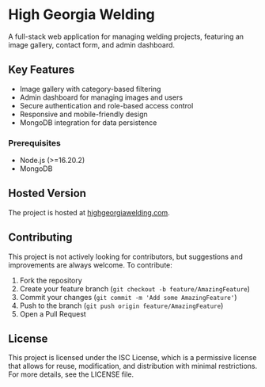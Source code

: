 # High Georgia Welding

A full-stack web application for managing welding projects, featuring an image gallery, contact form, and admin dashboard.

## Key Features

- Image gallery with category-based filtering
- Admin dashboard for managing images and users
- Secure authentication and role-based access control
- Responsive and mobile-friendly design
- MongoDB integration for data persistence

### Prerequisites

- Node.js (>=16.20.2)
- MongoDB

## Hosted Version

The project is hosted at [highgeorgiawelding.com](http://highgeorgiawelding.com).

## Contributing

This project is not actively looking for contributors, but suggestions and improvements are always welcome. To contribute:

1. Fork the repository
2. Create your feature branch (`git checkout -b feature/AmazingFeature`)
3. Commit your changes (`git commit -m 'Add some AmazingFeature'`)
4. Push to the branch (`git push origin feature/AmazingFeature`)
5. Open a Pull Request

## License

This project is licensed under the ISC License, which is a permissive license that allows for reuse, modification, and distribution with minimal restrictions. For more details, see the LICENSE file.
